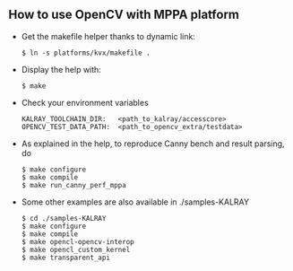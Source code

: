 
## How to use OpenCV with MPPA platform

 - Get the makefile helper thanks to dynamic link:

       $ ln -s platforms/kvx/makefile .

 - Display the help with:

       $ make

 - Check your environment variables

       KALRAY_TOOLCHAIN_DIR:   <path_to_kalray/accesscore>
       OPENCV_TEST_DATA_PATH:  <path_to_opencv_extra/testdata>


 - As explained in the help, to reproduce Canny bench and result parsing, do

       $ make configure
       $ make compile
       $ make run_canny_perf_mppa


 - Some other examples are also available in ./samples-KALRAY

       $ cd ./samples-KALRAY
       $ make configure
       $ make compile
       $ make opencl-opencv-interop
       $ make opencl_custom_kernel
       $ make transparent_api
